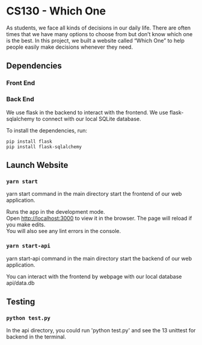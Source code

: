 # CS130 - Which One

As students, we face all kinds of decisions in our daily life. There are often times that we have many options to choose from but don’t know which one is the best. In this project, we built a website called “Which One” to help people easily make decisions whenever they need.

## Dependencies

### Front End

### Back End

We use flask in the backend to interact with the frontend. 
We use flask-sqlalchemy to connect with our local SQLite database.

To install the dependencies, run:
```
pip install flask
pip install flask-sqlalchemy
```

## Launch Website

### `yarn start`
yarn start command in the main directory start the frontend of our web application. 

Runs the app in the development mode.\
Open [http://localhost:3000](http://localhost:3000) to view it in the browser.
The page will reload if you make edits.\
You will also see any lint errors in the console.

### `yarn start-api`
yarn start-api command in the main directory start the backend of our web application. 

You can interact with the frontend by webpage with our local database api/data.db

## Testing

### `python test.py`
In the api directory, you could run 'python test.py' and see the 13 unittest for backend in the 
terminal.
